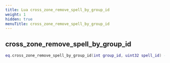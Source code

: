 ```yaml
---
title: Lua cross_zone_remove_spell_by_group_id
weight: 1
hidden: true
menuTitle: cross_zone_remove_spell_by_group_id
---
```

## cross_zone_remove_spell_by_group_id
```lua
eq.cross_zone_remove_spell_by_group_id(int group_id, uint32 spell_id) -- void
```